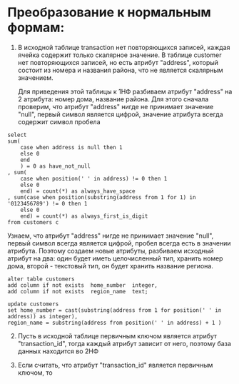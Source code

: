 # Преобразование к нормальным формам:

1. В исходной таблице transaction нет повторяющихся записей, каждая ячейка содержит только скалярное значение. В таблице customer нет повторяющихся записей, но есть атрибут "address", который состоит из номера и названия района, что не является скалярным значением. 

    Для приведения этой таблицы к 1НФ разбиваем атрибут "address" на 2 атрибута: номер дома, название района. Для этого сначала проверим, что атрибут "address" нигде не принимает значение "null", первый символ является цифрой, значение атрибута всегда содержит символ пробела

```
select 
sum(
	case when address is null then 1 
	else 0 
	end
	) = 0 as have_not_null
, sum(
	case when position(' ' in address) != 0 then 1
	else 0
	end) = count(*) as always_have_space
, sum(case when position(substring(address from 1 for 1) in '0123456789') != 0 then 1
	else 0
	end) = count(*) as always_first_is_digit
from customers c 
```

Узнаем, что атрибут "address" нигде не принимает значение "null", первый символ всегда является цифрой, пробел всегда есть в значении атрибута. Поэтому создаем новые атрибуты, разбиваем исходный атрибут на два: один будет иметь целочисленный тип, хранить номер дома, второй - текстовый тип, он будет хранить название региона.

```
alter table customers 
add column if not exists  home_number  integer,
add column if not exists  region_name  text;

update customers 
set home_number = cast(substring(address from 1 for position(' ' in address)) as integer),
region_name = substring(address from position(' ' in address) + 1 )
```

2. Пусть в исходной таблице первичным ключом является атрибут "transaction_id", тогда каждый атрибут зависит от него, поэтому база данных находится во 2НФ

3. Если считать, что атрибут "transaction_id" является первичным ключом, то 

